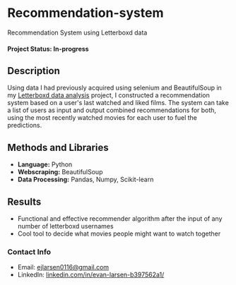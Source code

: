 # Recommendation-system
Recommendation System using Letterboxd data

#### Project Status: In-progress

## Description
Using data I had previously acquired using selenium and BeautifulSoup in my [Letterboxd data analysis](https://github.com/ejlarsen6/Letterboxd_analysis) project, I constructed a recommendation system based on a user's last watched and liked films. The system can take a list of users as input and output combined recommendations for both, using the most recently watched movies for each user to fuel the predictions.

## Methods and Libraries
* **Language:** Python
* **Webscraping:** BeautifulSoup
* **Data Processing:** Pandas, Numpy, Scikit-learn

## Results
* Functional and effective recommender algorithm after the input of any number of letterboxd usernames
* Cool tool to decide what movies people might want to watch together

### Contact Info
* Email: [ejlarsen0116@gmail.com](ejlarsen0116@gmail.com)
* LinkedIn: [linkedin.com/in/evan-larsen-b397562a1/](https://www.linkedin.com/in/evan-larsen-b397562a1/)
